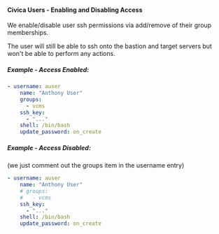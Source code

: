 #### Civica Users - Enabling and Disabling Access

We enable/disable user ssh permissions via add/remove of their group memberships.

The user will still be able to ssh onto the bastion and target servers but won't be able to perform any actions.

##### Example - Access Enabled:
```yaml
- username: auser
    name: "Anthony User"
    groups:
      - vcms
    ssh_key:
      - "..."
    shell: /bin/bash
    update_password: on_create
```

##### Example - Access Disabled:
(we just comment out the groups item in the username entry)
```yaml
- username: auser
    name: "Anthony User"
    # groups:
    #   - vcms
    ssh_key:
      - "..."
    shell: /bin/bash
    update_password: on_create
```
